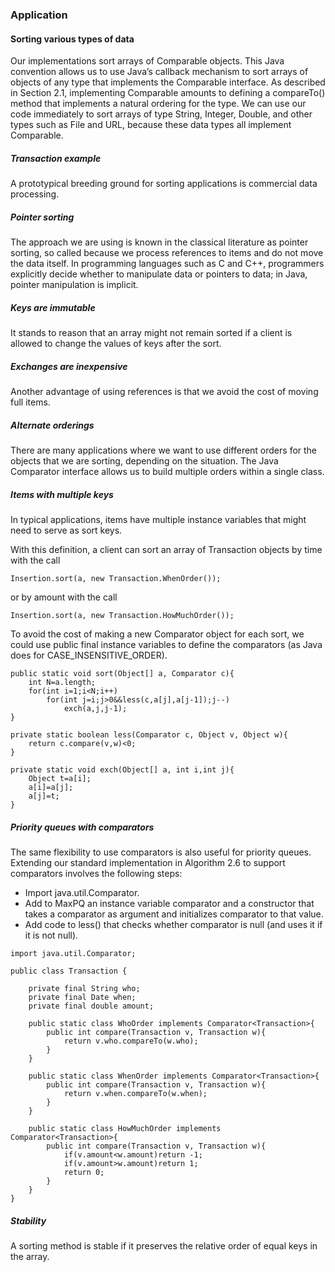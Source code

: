 ### Application

#### Sorting various types of data

Our implementations sort arrays of Comparable objects. This Java convention allows us to use Java’s callback mechanism to sort arrays of objects of any type that implements the Comparable interface. As described in Section 2.1, implementing Comparable amounts to defining a compareTo() method that implements a natural ordering for the type. We can use our code immediately to sort arrays of type String, Integer, Double, and other types such as File and URL, because these data types all implement Comparable.

##### Transaction example

A prototypical breeding ground for sorting applications is commercial data processing.

##### Pointer sorting

The approach we are using is known in the classical literature as pointer sorting, so called because we process references to items and do not move the data itself. In programming languages such as C and C++, programmers explicitly decide whether to manipulate data or pointers to data; in Java, pointer manipulation is implicit.

##### Keys are immutable

It stands to reason that an array might not remain sorted if a client is allowed to change the values of keys after the sort.

##### Exchanges are inexpensive

Another advantage of using references is that we avoid the cost of moving full items.

##### Alternate orderings

There are many applications where we want to use different orders for the objects that we are sorting, depending on the situation. The Java Comparator interface allows us to build multiple orders within a single class.

##### Items with multiple keys

In typical applications, items have multiple instance variables that might need to serve as sort keys.

With this definition, a client can sort an array of Transaction objects by time with the call
```
Insertion.sort(a, new Transaction.WhenOrder());
```
or by amount with the call
```
Insertion.sort(a, new Transaction.HowMuchOrder());
```

To avoid the cost of making a new Comparator object for each sort, we could use public final instance variables to define the comparators (as Java does for CASE_INSENSITIVE_ORDER).

```
public static void sort(Object[] a, Comparator c){
    int N=a.length;
    for(int i=1;i<N;i++)
        for(int j=i;j>0&&less(c,a[j],a[j-1]);j--)
            exch(a,j,j-1);
}

private static boolean less(Comparator c, Object v, Object w){
    return c.compare(v,w)<0;
}

private static void exch(Object[] a, int i,int j){
    Object t=a[i];
    a[i]=a[j];
    a[j]=t;
}
```

##### Priority queues with comparators

The same flexibility to use comparators is also useful for priority queues. Extending our standard implementation in Algorithm 2.6 to support comparators involves the following steps:
* Import java.util.Comparator.
* Add to MaxPQ an instance variable comparator and a constructor that takes a
comparator as argument and initializes comparator to that value.
* Add code to less() that checks whether comparator is null (and uses it if it is
not null).

```
import java.util.Comparator;

public class Transaction {

    private final String who;
    private final Date when;
    private final double amount;
    
    public static class WhoOrder implements Comparator<Transaction>{
        public int compare(Transaction v, Transaction w){
            return v.who.compareTo(w.who);
        }
    }

    public static class WhenOrder implements Comparator<Transaction>{
        public int compare(Transaction v, Transaction w){
            return v.when.compareTo(w.when);
        }
    }

    public static class HowMuchOrder implements Comparator<Transaction>{
        public int compare(Transaction v, Transaction w){
            if(v.amount<w.amount)return -1;
            if(v.amount>w.amount)return 1;
            return 0;
        }
    }
}
```

##### Stability

A sorting method is stable if it preserves the relative order of equal keys in the array.